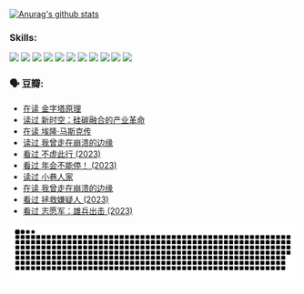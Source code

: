 
[![Anurag's github stats](https://github-readme-stats.vercel.app/api?username=w940853815)](https://github.com/anuraghazra/github-readme-stats)

### Skills:

<code><img height="32" src="https://cdn.jsdelivr.net/npm/simple-icons@v5/icons/python.svg"></code>
<code><img height="32" src="https://cdn.jsdelivr.net/npm/simple-icons@v5/icons/javascript.svg"></code>
<code><img height="32" src="https://cdn.jsdelivr.net/npm/simple-icons@v5/icons/django.svg"></code>
<code><img height="32" src="https://cdn.jsdelivr.net/npm/simple-icons@v5/icons/flask.svg"></code>
<code><img height="32" src="https://cdn.jsdelivr.net/npm/simple-icons@v5/icons/vuetify.svg"></code>
<code><img height="32" src="https://cdn.jsdelivr.net/npm/simple-icons@v5/icons/git.svg"></code>
<code><img height="32" src="https://cdn.jsdelivr.net/npm/simple-icons@v5/icons/docker.svg"></code>
<code><img height="32" src="https://cdn.jsdelivr.net/npm/simple-icons@v5/icons/postgresql.svg"></code>
<code><img height="32" src="https://cdn.jsdelivr.net/npm/simple-icons@v5/icons/elasticsearch.svg"></code>
<code><img height="32" src="https://cdn.jsdelivr.net/npm/simple-icons@v5/icons/macos.svg"></code>
<code><img height="32" src="https://cdn.jsdelivr.net/npm/simple-icons@v5/icons/linux.svg"></code>

### 🗣 豆瓣:

<!-- DOUBAN-ACTIVITIES:START -->
- [在读 金字塔原理](https://www.douban.com/people/136069238/status/4507497587/?_i=06631340)
- [读过 新时空：硅碳融合的产业革命](https://www.douban.com/people/136069238/status/4506659177/?_i=06631340)
- [在读 埃隆·马斯克传](https://www.douban.com/people/136069238/status/4500417190/?_i=06631340)
- [读过 我曾走在崩溃的边缘](https://www.douban.com/people/136069238/status/4500416754/?_i=06631340)
- [看过 不虚此行‎ (2023)](https://www.douban.com/people/136069238/status/4499973052/?_i=06631340)
- [看过 年会不能停！‎ (2023)](https://www.douban.com/people/136069238/status/4498582002/?_i=06631340)
- [读过 小巷人家](https://www.douban.com/people/136069238/status/4489290935/?_i=06631340)
- [在读 我曾走在崩溃的边缘](https://www.douban.com/people/136069238/status/4489290559/?_i=06631340)
- [看过 拯救嫌疑人‎ (2023)](https://www.douban.com/people/136069238/status/4477421513/?_i=06631340)
- [看过 志愿军：雄兵出击‎ (2023)](https://www.douban.com/people/136069238/status/4465247367/?_i=06631340)
<!-- DOUBAN-ACTIVITIES:END -->


![Snake animation](https://raw.githubusercontent.com/w940853815/w940853815/output/github-contribution-grid-snake.svg)

<!--
**w940853815/w940853815** is a ✨ _special_ ✨ repository because its `README.md` (this file) appears on your GitHub profile.

Here are some ideas to get you started:

- 🔭 I’m currently working on ...
- 🌱 I’m currently learning ...
- 👯 I’m looking to collaborate on ...
- 🤔 I’m looking for help with ...
- 💬 Ask me about ...
- 📫 How to reach me: ...
- 😄 Pronouns: ...
- ⚡ Fun fact: ...
-->
